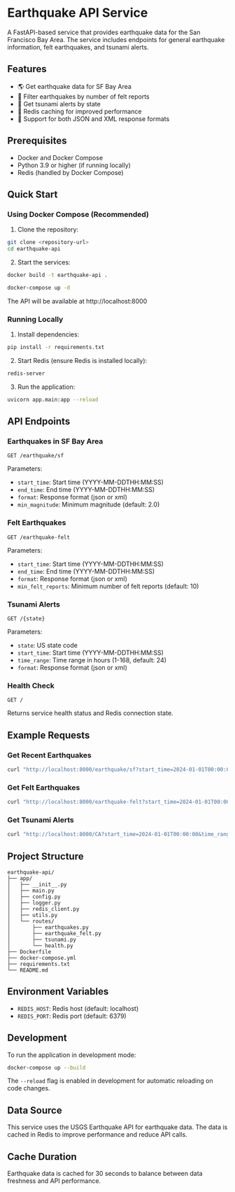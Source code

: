 # Earthquake API Service

A FastAPI-based service that provides earthquake data for the San Francisco Bay Area. The service includes endpoints for general earthquake information, felt earthquakes, and tsunami alerts.

## Features

- 🌎 Get earthquake data for SF Bay Area
- 👥 Filter earthquakes by number of felt reports
- 🌊 Get tsunami alerts by state
- 💾 Redis caching for improved performance
- 🔄 Support for both JSON and XML response formats

## Prerequisites

- Docker and Docker Compose
- Python 3.9 or higher (if running locally)
- Redis (handled by Docker Compose)

## Quick Start

### Using Docker Compose (Recommended)

1. Clone the repository:
```bash
git clone <repository-url>
cd earthquake-api
```

2. Start the services:
```bash
docker build -t earthquake-api .

docker-compose up -d
```

The API will be available at http://localhost:8000

### Running Locally

1. Install dependencies:
```bash
pip install -r requirements.txt
```

2. Start Redis (ensure Redis is installed locally):
```bash
redis-server
```

3. Run the application:
```bash
uvicorn app.main:app --reload
```

## API Endpoints

### Earthquakes in SF Bay Area
```http
GET /earthquake/sf
```
Parameters:
- `start_time`: Start time (YYYY-MM-DDTHH:MM:SS)
- `end_time`: End time (YYYY-MM-DDTHH:MM:SS)
- `format`: Response format (json or xml)
- `min_magnitude`: Minimum magnitude (default: 2.0)

### Felt Earthquakes
```http
GET /earthquake-felt
```
Parameters:
- `start_time`: Start time (YYYY-MM-DDTHH:MM:SS)
- `end_time`: End time (YYYY-MM-DDTHH:MM:SS)
- `format`: Response format (json or xml)
- `min_felt_reports`: Minimum number of felt reports (default: 10)

### Tsunami Alerts
```http
GET /{state}
```
Parameters:
- `state`: US state code
- `start_time`: Start time (YYYY-MM-DDTHH:MM:SS)
- `time_range`: Time range in hours (1-168, default: 24)
- `format`: Response format (json or xml)

### Health Check
```http
GET /
```
Returns service health status and Redis connection state.

## Example Requests

### Get Recent Earthquakes
```bash
curl "http://localhost:8000/earthquake/sf?start_time=2024-01-01T00:00:00&end_time=2024-01-02T00:00:00"
```

### Get Felt Earthquakes
```bash
curl "http://localhost:8000/earthquake-felt?start_time=2024-01-01T00:00:00&end_time=2024-01-02T00:00:00&min_felt_reports=20"
```

### Get Tsunami Alerts
```bash
curl "http://localhost:8000/CA?start_time=2024-01-01T00:00:00&time_range=48"
```

## Project Structure

```
earthquake-api/
├── app/
│   ├── __init__.py
│   ├── main.py
│   ├── config.py
│   ├── logger.py
│   ├── redis_client.py
│   ├── utils.py
│   └── routes/
│       ├── earthquakes.py
│       ├── earthquake_felt.py
│       ├── tsunami.py
│       └── health.py
├── Dockerfile
├── docker-compose.yml
├── requirements.txt
└── README.md
```

## Environment Variables

- `REDIS_HOST`: Redis host (default: localhost)
- `REDIS_PORT`: Redis port (default: 6379)

## Development

To run the application in development mode:
```bash
docker-compose up --build
```

The `--reload` flag is enabled in development for automatic reloading on code changes.

## Data Source

This service uses the USGS Earthquake API for earthquake data. The data is cached in Redis to improve performance and reduce API calls.

## Cache Duration

Earthquake data is cached for 30 seconds to balance between data freshness and API performance.
